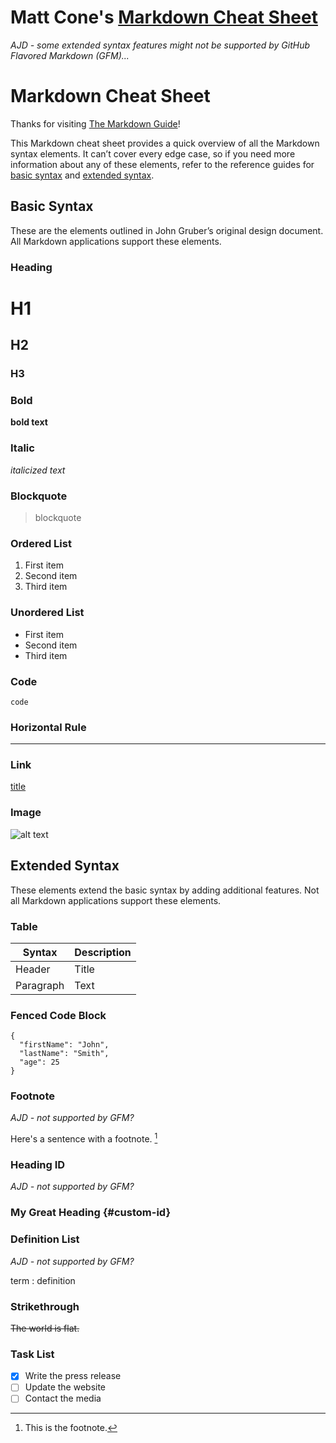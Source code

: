# Matt Cone's [Markdown Cheat Sheet](https://www.markdownguide.org/cheat-sheet/)
*AJD - some extended syntax features might not be supported by GitHub Flavored Markdown (GFM)...*

# Markdown Cheat Sheet

Thanks for visiting [The Markdown Guide](https://www.markdownguide.org)!

This Markdown cheat sheet provides a quick overview of all the Markdown syntax elements. It can’t cover every edge case, so if you need more information about any of these elements, refer to the reference guides for [basic syntax](https://www.markdownguide.org/basic-syntax) and [extended syntax](https://www.markdownguide.org/extended-syntax).

## Basic Syntax

These are the elements outlined in John Gruber’s original design document. All Markdown applications support these elements.

### Heading

# H1
## H2
### H3

### Bold

**bold text**

### Italic

*italicized text*

### Blockquote

> blockquote

### Ordered List

1. First item
2. Second item
3. Third item

### Unordered List

- First item
- Second item
- Third item

### Code

`code`

### Horizontal Rule

---

### Link

[title](https://www.example.com)

### Image

![alt text](image.jpg)

## Extended Syntax

These elements extend the basic syntax by adding additional features. Not all Markdown applications support these elements.

### Table

| Syntax | Description |
| ----------- | ----------- |
| Header | Title |
| Paragraph | Text |

### Fenced Code Block

```
{
  "firstName": "John",
  "lastName": "Smith",
  "age": 25
}
```

### Footnote
*AJD - not supported by GFM?*

Here's a sentence with a footnote. [^1]

[^1]: This is the footnote.

### Heading ID
*AJD - not supported by GFM?*

### My Great Heading {#custom-id}

### Definition List
*AJD - not supported by GFM?*

term
: definition

### Strikethrough

~~The world is flat.~~

### Task List

- [x] Write the press release
- [ ] Update the website
- [ ] Contact the media
